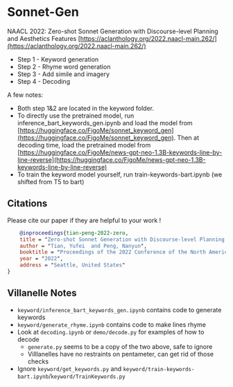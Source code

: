 # Sonnet-Gen
NAACL 2022: Zero-shot Sonnet Generation with Discourse-level Planning and Aesthetics Features [https://aclanthology.org/2022.naacl-main.262/](https://aclanthology.org/2022.naacl-main.262/)

- Step 1 - Keyword generation
- Step 2 - Rhyme word generation
- Step 3 - Add simile and imagery
- Step 4 - Decoding

A few notes:
- Both step 1&2 are located in the keyword folder. 
- To directly use the pretrained model, run inference_bart_keywords_gen.ipynb and load the model from [https://huggingface.co/FigoMe/sonnet_keyword_gen](https://huggingface.co/FigoMe/sonnet_keyword_gen). Then at decoding time, load the pretrained model from [https://huggingface.co/FigoMe/news-gpt-neo-1.3B-keywords-line-by-line-reverse](https://huggingface.co/FigoMe/news-gpt-neo-1.3B-keywords-line-by-line-reverse)
- To train the keyword model yourself, run train-keywords-bart.ipynb (we shifted from T5 to bart)

## Citations
Please cite our paper if they are helpful to your work !
```bibtex 
    @inproceedings{tian-peng-2022-zero,
    title = "Zero-shot Sonnet Generation with Discourse-level Planning and Aesthetics Features",
    author = "Tian, Yufei  and Peng, Nanyun",
    booktitle = "Proceedings of the 2022 Conference of the North American Chapter of the Association for Computational Linguistics: Human Language  Technologies",
    year = "2022",
    address = "Seattle, United States"
} 
```

## Villanelle Notes
- `keyword/inference_bart_keywords_gen.ipynb` contains code to generate keywords
- `keyword/generate_rhyme.ipynb` contains code to make lines rhyme
- Look at `decoding.ipynb` or `demo/decode.py` for examples of how to decode
  - `generate.py` seems to be a copy of the two above, safe to ignore
  - Villlanelles have no restraints on pentameter, can get rid of those checks
- Ignore `keyword/get_keywords.py` and `keyword/train-keywords-bart.ipynb`/`keyword/TrainKeywords.py`

